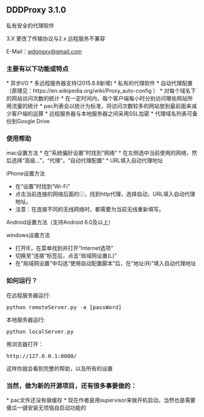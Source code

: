 <h2>DDDProxy 3.1.0</h2>
私有安全的代理软件


3.X 更改了传输协议与2.x 远程服务不兼容

E-Mail：wdongxv@gmail.com

<h3>主要有以下功能或特点</h3>
*	异步I/O
* 多远程服务器支持(2015.8.8新增)
*	私有的代理软件
*	自动代理配置（原理见：https://en.wikipedia.org/wiki/Proxy_auto-config ）
*	对每个域名下的网站访问次数的统计
*	在一定时间内，每个客户端每小时分别访问哪些网站所用流量的统计
*	pac列表会以统计为标准，将访问次数较多的网站放到最前面来减少客户端的运算
*	远程服务器与本地服务器之间采用SSL加密
*	代理域名列表可备份到Google Drive

<h3>使用帮助</h3>
mac设置方法
*	在“系统偏好设置”时找到“网络”
*	在左侧选中当前使用的网络，然后选择“高级...”，“代理”，“自动代理配置”
*	URL填入自动代理地址

iPhone设置方法
*	在“设置”时找到“Wi-Fi”
*	点击当前连接的网络后面的ⓘ，找到http代理，选择自动，URL填入自动代理地址。 
*	注意：在连接不同的无线网络时，都需要为当前无线重新填写。

Android设置方法（支持Android 6.0及以上）

windows设置方法
*	打开IE，在菜单找到并打开“Internet选项”
*	切换至“连接”标签后，点击“局域网设置(L)”
*	在“局域网设置”中勾选“使用自动配置脚本”后，在“地址(R)”填入自动代理地址


<h3>如何运行？</h3>
在远程服务器运行: 
<pre>python remoteServer.py -a [passWord]</pre>
本地服务器运行: 
<pre>python localServer.py</pre>
用浏览器打开：
<pre>http://127.0.0.1:8080/</pre>
这样你就会看到完整的帮助，以及所有的设置

<h3>当然，做为新的开源项目，还有很多事要做的：</h3>
*	pac文件还没有做缓存
*	现在作者是用supervisor来做开机启动，当然也是需要傻瓜一键安装无烦恼自启动功能的
